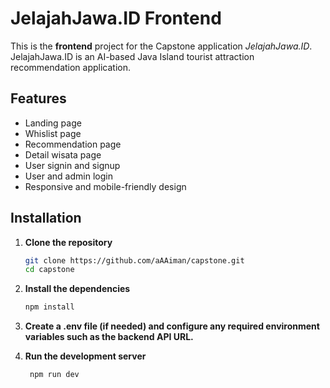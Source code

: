 
# JelajahJawa.ID Frontend

This is the **frontend** project for the Capstone application *JelajahJawa.ID*. JelajahJawa.ID is an AI-based Java Island tourist attraction recommendation application.



## Features

- Landing page
- Whislist page
- Recommendation page
- Detail wisata page
- User signin and signup
- User and admin login
- Responsive and mobile-friendly design



## Installation

1. **Clone the repository**
   ```bash
   git clone https://github.com/aAAiman/capstone.git
   cd capstone

2. **Install the dependencies**
   ```bash
   npm install

3. **Create a .env file (if needed) and configure any required environment variables such as the backend API URL.**

4. **Run the development server**
   ```bash
    npm run dev
